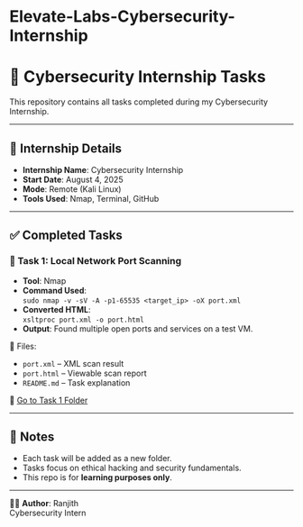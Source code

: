 # Elevate-Labs-Cybersecurity-Internship
# 🔐 Cybersecurity Internship Tasks

This repository contains all tasks completed during my Cybersecurity Internship.

---

## 📅 Internship Details

- **Internship Name**: Cybersecurity Internship
- **Start Date**: August 4, 2025
- **Mode**: Remote (Kali Linux)
- **Tools Used**: Nmap, Terminal, GitHub

---

## ✅ Completed Tasks

### 📁 Task 1: Local Network Port Scanning
- **Tool**: Nmap
- **Command Used**:  
  `sudo nmap -v -sV -A -p1-65535 <target_ip> -oX port.xml`
- **Converted HTML**:  
  `xsltproc port.xml -o port.html`
- **Output**: Found multiple open ports and services on a test VM.

📄 Files:
- `port.xml` – XML scan result  
- `port.html` – Viewable scan report  
- `README.md` – Task explanation

📂 [Go to Task 1 Folder](https://github.com/mcranjit/Elevate-Labs-Cybersecurity-Internship/tree/main/Task%201)

---

## 📌 Notes
- Each task will be added as a new folder.
- Tasks focus on ethical hacking and security fundamentals.
- This repo is for **learning purposes only**.

---

👨‍💻 **Author**: Ranjith  
Cybersecurity Intern  
